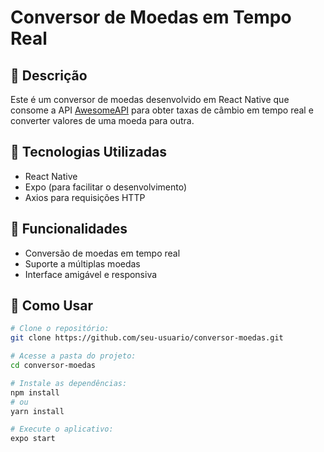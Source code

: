 # Conversor de Moedas em Tempo Real

## 📖 Descrição
Este é um conversor de moedas desenvolvido em React Native que consome a API [AwesomeAPI](https://economia.awesomeapi.com.br/json/all) para obter taxas de câmbio em tempo real e converter valores de uma moeda para outra.

## 🚀 Tecnologias Utilizadas
- React Native
- Expo (para facilitar o desenvolvimento)
- Axios para requisições HTTP

## 📌 Funcionalidades
- Conversão de moedas em tempo real
- Suporte a múltiplas moedas
- Interface amigável e responsiva

## 🔧 Como Usar
```sh
# Clone o repositório:
git clone https://github.com/seu-usuario/conversor-moedas.git

# Acesse a pasta do projeto:
cd conversor-moedas

# Instale as dependências:
npm install
# ou
yarn install

# Execute o aplicativo:
expo start
